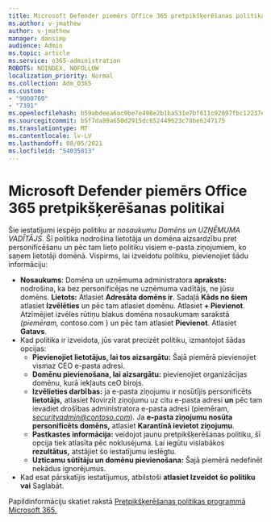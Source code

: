 ```yaml
---
title: Microsoft Defender piemērs Office 365 pretpikšķerēšanas politikai
ms.author: v-jmathew
author: v-jmathew
manager: dansimp
audience: Admin
ms.topic: article
ms.service: o365-administration
ROBOTS: NOINDEX, NOFOLLOW
localization_priority: Normal
ms.collection: Adm_O365
ms.custom:
- "9000760"
- "7391"
ms.openlocfilehash: b59abdeea6ac9be7e498e2b1ba531e7bf611c92097fbc12237e78364dae84f35
ms.sourcegitcommit: b5f7da89a650d2915dc652449623c78be6247175
ms.translationtype: MT
ms.contentlocale: lv-LV
ms.lasthandoff: 08/05/2021
ms.locfileid: "54035013"
---
```

# <a name="example-microsoft-defender-for-office-365-anti-phishing-policy"></a>Microsoft Defender piemērs Office 365 pretpikšķerēšanas politikai

Šie iestatījumi iespējo politiku ar *nosaukumu Domēns un UZŅĒMUMA VADĪTĀJS.* Šī politika nodrošina lietotāja un domēna aizsardzību pret personificēšanu un pēc tam lieto politiku visiem e-pasta ziņojumiem, ko saņem lietotāji domēnā. Vispirms, lai izveidotu politiku, pievienojiet šādu informāciju:

- **Nosaukums**: Domēna un uzņēmuma administratora **apraksts:** nodrošina, ka bez personificējas ne uzņēmuma vadītājs, ne jūsu domēns.
  **Lietots:** Atlasiet **Adresāta domēns ir**. Sadaļā **Kāds no šiem** atlasiet **Izvēlēties** un pēc tam atlasiet domēnu. Atlasiet **+ Pievienot**. Atzīmējiet izvēles rūtiņu blakus domēna nosaukumam sarakstā *(piemēram,* contoso.com ) un pēc tam atlasiet **Pievienot**. Atlasiet **Gatavs**.
- Kad politika ir izveidota, jūs varat precizēt politiku, izmantojot šādas opcijas:
  - **Pievienojiet lietotājus, lai tos aizsargātu:** Šajā piemērā pievienojiet vismaz CEO e-pasta adresi.
  - **Domēnu pievienošana, lai aizsargātu:** pievienojiet organizācijas domēnu, kurā iekļauts ceO birojs.
  - **Izvēlieties darbības:** ja e-pasta ziņojumu ir nosūtījis personificēts **lietotājs,** atlasiet Novirzīt ziņojumu uz citu e-pasta adresi **un** pēc tam ievadiet drošības administratora e-pasta adresi (piemēram, *securityadmin@contoso.com*). Ja **e-pasta ziņojumu nosūta personificēts domēns,** atlasiet **Karantīnā ievietot ziņojumu**.
  - **Pastkastes informācija:** veidojot jaunu pretpikšķerēšanas politiku, šī opcija tiek atlasīta pēc noklusējuma. Lai iegūtu vislabākos **rezultātus,** atstājiet šo iestatījumu ieslēgtu.
  - **Uzticamu sūtītāju un domēnu pievienošana:** Šajā piemērā nedefinēt nekādus ignorējumus.
- Kad esat pārskatījis iestatījumus, atbilstoši **atlasiet Izveidot šo politiku** **vai** Saglabāt.

Papildinformāciju skatiet rakstā [Pretpikšķerēšanas politikas programmā Microsoft 365.](https://go.microsoft.com/fwlink/?linkid=2092235)
